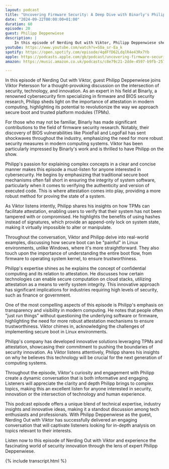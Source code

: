 ```yaml
---
layout: podcast
title: "Uncovering Firmware Security: A Deep Dive with Binarly's Philipp Deppenwiese"
date: "2024-09-22T00:00:00+01:00"
duration: 60
episode: 20
guest: Philipp Deppenwiese
description: |
    In this episode of Nerding Out with Viktor, Philipp Deppenwiese sheds light on the crucial yet often overlooked aspect of secure computing: attestation. As a expert in his field, Philipp explains how attestation ensures the integrity and trustworthiness of systems, from booting up to executing code, by creating an append-only log of hashes that can't be tampered with. This innovative approach goes beyond traditional signature-based verification methods, providing a robust defense against malicious attacks. With real-world examples and insider knowledge, Philipp breaks down the importance of attestation in modern computing, highlighting its potential to revolutionize the way we think about system security.
youtube: https://www.youtube.com/watch?v=SOa_sr-Ea_k
spotify: https://open.spotify.com/episode/4qdFfD62LdqlR4e43Rx7Yb
apple: https://podcasts.apple.com/gb/podcast/uncovering-firmware-security-a-deep-dive-with/id1722663295?i=1000670341154
amazon: https://music.amazon.co.uk/podcasts/c8e79c21-2dde-4597-b9fb-257ecbc2bf29/episodes/6df23cc3-2628-4111-9c7b-e73fd1e79be2/nerding-out-with-viktor-uncovering-firmware-security-a-deep-dive-with-binarly's-philipp-deppenwiese

---
```


In this episode of Nerding Out with Viktor, guest Philipp Deppenwiese joins Viktor Petersson for a thought-provoking discussion on the intersection of security, technology, and innovation. As an expert in his field at Binarly, a renowned cybersecurity firm specializing in firmware and BIOS security research, Philipp sheds light on the importance of attestation in modern computing, highlighting its potential to revolutionize the way we approach secure boot and trusted platform modules (TPMs).

For those who may not be familiar, Binarly has made significant contributions to the field of firmware security research. Notably, their discovery of BIOS vulnerabilities like PixieFail and LogoFail has sent shockwaves throughout the industry, emphasizing the need for more robust security measures in modern computing systems. Viktor has been particularly impressed by Binarly's work and is thrilled to have Philipp on the show.

Philipp's passion for explaining complex concepts in a clear and concise manner makes this episode a must-listen for anyone interested in cybersecurity. He begins by emphasizing that traditional secure boot mechanisms often fall short in ensuring the integrity of system software, particularly when it comes to verifying the authenticity and version of executed code. This is where attestation comes into play, providing a more robust method for proving the state of a system.

As Viktor listens intently, Philipp shares his insights on how TPMs can facilitate attestation, enabling users to verify that their system has not been tampered with or compromised. He highlights the benefits of using hashes instead of signatures, which provide an append-only lock on system state, making it virtually impossible to alter or manipulate.

Throughout the conversation, Viktor and Philipp delve into real-world examples, discussing how secure boot can be "painful" in Linux environments, unlike Windows, where it's more straightforward. They also touch upon the importance of understanding the entire boot flow, from firmware to operating system kernel, to ensure trustworthiness.

Philipp's expertise shines as he explains the concept of confidential computing and its relation to attestation. He discusses how certain technologies can enable secure computation on cloud stacks, utilizing attestation as a means to verify system integrity. This innovative approach has significant implications for industries requiring high levels of security, such as finance or government.

One of the most compelling aspects of this episode is Philipp's emphasis on transparency and visibility in modern computing. He notes that people often "just run things" without questioning the underlying software or firmware, highlighting the need for more robust attestation mechanisms to ensure trustworthiness. Viktor chimes in, acknowledging the challenges of implementing secure boot in Linux environments.

Philipp's company has developed innovative solutions leveraging TPMs and attestation, showcasing their commitment to pushing the boundaries of security innovation. As Viktor listens attentively, Philipp shares his insights on why he believes this technology will be crucial for the next generation of computing systems.

Throughout the episode, Viktor's curiosity and engagement with Philipp create a dynamic conversation that is both informative and engaging. Listeners will appreciate the clarity and depth Philipp brings to complex topics, making this an excellent listen for anyone interested in security, innovation or the intersection of technology and human experience.

This podcast episode offers a unique blend of technical expertise, industry insights and innovative ideas, making it a standout discussion among tech enthusiasts and professionals. With Philipp Deppenwiese as the guest, Nerding Out with Viktor has successfully delivered an engaging conversation that will captivate listeners looking for in-depth analysis on topics relevant to their interests.

Listen now to this episode of Nerding Out with Viktor and experience the fascinating world of security innovation through the lens of expert Philipp Deppenwiese.

{% include transcript.html %}